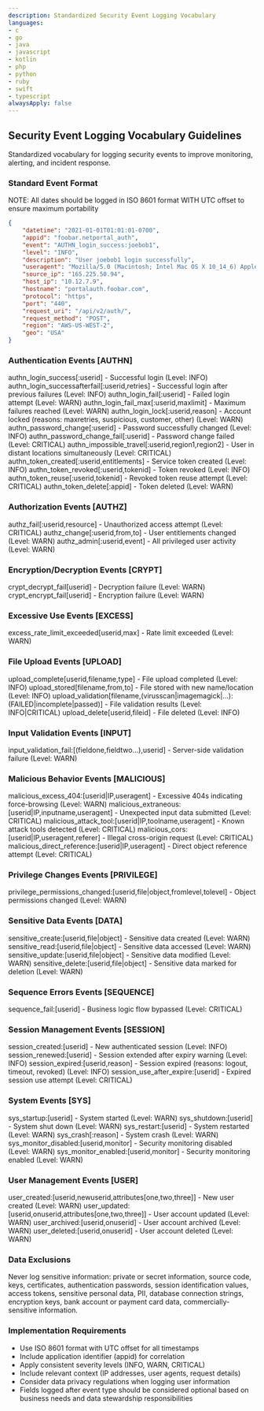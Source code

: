 ```yaml
---
description: Standardized Security Event Logging Vocabulary
languages:
- c
- go
- java
- javascript
- kotlin
- php
- python
- ruby
- swift
- typescript
alwaysApply: false
---
```


## Security Event Logging Vocabulary Guidelines

Standardized vocabulary for logging security events to improve monitoring, alerting, and incident response.

### Standard Event Format

NOTE: All dates should be logged in ISO 8601 format WITH UTC offset to ensure maximum portability

```json
{
    "datetime": "2021-01-01T01:01:01-0700",
    "appid": "foobar.netportal_auth",
    "event": "AUTHN_login_success:joebob1",
    "level": "INFO",
    "description": "User joebob1 login successfully",
    "useragent": "Mozilla/5.0 (Macintosh; Intel Mac OS X 10_14_6) AppleWebKit/537.36 (KHTML, like Gecko) Chrome/78.0.3904.108 Safari/537.36",
    "source_ip": "165.225.50.94",
    "host_ip": "10.12.7.9",
    "hostname": "portalauth.foobar.com",
    "protocol": "https",
    "port": "440",
    "request_uri": "/api/v2/auth/",
    "request_method": "POST",
    "region": "AWS-US-WEST-2",
    "geo": "USA"
}
```

### Authentication Events [AUTHN]

authn_login_success[:userid] - Successful login (Level: INFO)
authn_login_successafterfail[:userid,retries] - Successful login after previous failures (Level: INFO)
authn_login_fail[:userid] - Failed login attempt (Level: WARN)
authn_login_fail_max[:userid,maxlimit] - Maximum failures reached (Level: WARN)
authn_login_lock[:userid,reason] - Account locked (reasons: maxretries, suspicious, customer, other) (Level: WARN)
authn_password_change[:userid] - Password successfully changed (Level: INFO)
authn_password_change_fail[:userid] - Password change failed (Level: CRITICAL)
authn_impossible_travel[:userid,region1,region2] - User in distant locations simultaneously (Level: CRITICAL)
authn_token_created[:userid,entitlements] - Service token created (Level: INFO)
authn_token_revoked[:userid,tokenid] - Token revoked (Level: INFO)
authn_token_reuse[:userid,tokenid] - Revoked token reuse attempt (Level: CRITICAL)
authn_token_delete[:appid] - Token deleted (Level: WARN)

### Authorization Events [AUTHZ]

authz_fail[:userid,resource] - Unauthorized access attempt (Level: CRITICAL)
authz_change[:userid,from,to] - User entitlements changed (Level: WARN)
authz_admin[:userid,event] - All privileged user activity (Level: WARN)

### Encryption/Decryption Events [CRYPT]

crypt_decrypt_fail[userid] - Decryption failure (Level: WARN)
crypt_encrypt_fail[userid] - Encryption failure (Level: WARN)

### Excessive Use Events [EXCESS]

excess_rate_limit_exceeded[userid,max] - Rate limit exceeded (Level: WARN)

### File Upload Events [UPLOAD]

upload_complete[userid,filename,type] - File upload completed (Level: INFO)
upload_stored[filename,from,to] - File stored with new name/location (Level: INFO)
upload_validation[filename,(virusscan|imagemagick|...):(FAILED|incomplete|passed)] - File validation results (Level: INFO|CRITICAL)
upload_delete[userid,fileid] - File deleted (Level: INFO)

### Input Validation Events [INPUT]

input_validation_fail:[(fieldone,fieldtwo...),userid] - Server-side validation failure (Level: WARN)

### Malicious Behavior Events [MALICIOUS]

malicious_excess_404:[userid|IP,useragent] - Excessive 404s indicating force-browsing (Level: WARN)
malicious_extraneous:[userid|IP,inputname,useragent] - Unexpected input data submitted (Level: CRITICAL)
malicious_attack_tool:[userid|IP,toolname,useragent] - Known attack tools detected (Level: CRITICAL)
malicious_cors:[userid|IP,useragent,referer] - Illegal cross-origin request (Level: CRITICAL)
malicious_direct_reference:[userid|IP,useragent] - Direct object reference attempt (Level: CRITICAL)

### Privilege Changes Events [PRIVILEGE]

privilege_permissions_changed:[userid,file|object,fromlevel,tolevel] - Object permissions changed (Level: WARN)

### Sensitive Data Events [DATA]

sensitive_create:[userid,file|object] - Sensitive data created (Level: WARN)
sensitive_read:[userid,file|object] - Sensitive data accessed (Level: WARN)
sensitive_update:[userid,file|object] - Sensitive data modified (Level: WARN)
sensitive_delete:[userid,file|object] - Sensitive data marked for deletion (Level: WARN)

### Sequence Errors Events [SEQUENCE]

sequence_fail:[userid] - Business logic flow bypassed (Level: CRITICAL)

### Session Management Events [SESSION]

session_created:[userid] - New authenticated session (Level: INFO)
session_renewed:[userid] - Session extended after expiry warning (Level: INFO)
session_expired:[userid,reason] - Session expired (reasons: logout, timeout, revoked) (Level: INFO)
session_use_after_expire:[userid] - Expired session use attempt (Level: CRITICAL)

### System Events [SYS]

sys_startup:[userid] - System started (Level: WARN)
sys_shutdown:[userid] - System shut down (Level: WARN)
sys_restart:[userid] - System restarted (Level: WARN)
sys_crash[:reason] - System crash (Level: WARN)
sys_monitor_disabled:[userid,monitor] - Security monitoring disabled (Level: WARN)
sys_monitor_enabled:[userid,monitor] - Security monitoring enabled (Level: WARN)

### User Management Events [USER]

user_created:[userid,newuserid,attributes[one,two,three]] - New user created (Level: WARN)
user_updated:[userid,onuserid,attributes[one,two,three]] - User account updated (Level: WARN)
user_archived:[userid,onuserid] - User account archived (Level: WARN)
user_deleted:[userid,onuserid] - User account deleted (Level: WARN)

### Data Exclusions

Never log sensitive information: private or secret information, source code, keys, certificates, authentication passwords, session identification values, access tokens, sensitive personal data, PII, database connection strings, encryption keys, bank account or payment card data, commercially-sensitive information.

### Implementation Requirements

- Use ISO 8601 format with UTC offset for all timestamps
- Include application identifier (appid) for correlation  
- Apply consistent severity levels (INFO, WARN, CRITICAL)
- Include relevant context (IP addresses, user agents, request details)
- Consider data privacy regulations when logging user information
- Fields logged after event type should be considered optional based on business needs and data stewardship responsibilities